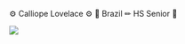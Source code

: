 ⚙ Calliope Lovelace ⚙
📍 Brazil
✏ HS Senior
💾 

![](https://dcbadge.limes.pink/api/shield/542160345456967720)